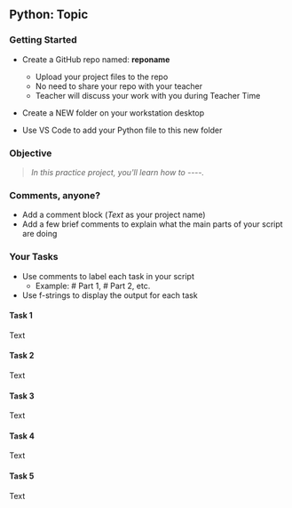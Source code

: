 ## Python: Topic

### Getting Started

- Create a GitHub repo named: **reponame**
    - Upload your project files to the repo
    - No need to share your repo with your teacher
    - Teacher will discuss your work with you during Teacher  Time

- Create a NEW folder on your workstation desktop
- Use VS Code to add your Python file to this new folder


### Objective

> *In this practice project, you'll learn how to ----.*


### Comments, anyone?

- Add a comment block (*Text* as your project name)
- Add a few brief comments to explain what the main parts of your script are doing

### Your Tasks

- Use comments to label each task in your script
  - Example: # Part 1, # Part 2, etc.
- Use f-strings to display the output for each task

#### Task 1

Text

#### Task 2

Text

#### Task 3

Text

#### Task 4

Text

#### Task 5

Text
